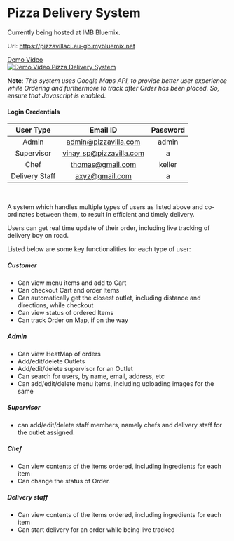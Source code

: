 # Pizza Delivery System

Currently being hosted at IMB Bluemix.

Url: https://pizzavillaci.eu-gb.mybluemix.net

[Demo Video<br>![Demo Video Pizza Delivery System](https://img.youtube.com/vi/ITDsHoVaPdg/0.jpg)](https://www.youtube.com/watch?v=ITDsHoVaPdg)


**Note**: _This system uses Google Maps API, to provide better user experience while Ordering and furthermore to track after Order has been placed. So, ensure that Javascript is enabled._

#### Login Credentials


| User Type     | Email ID               | Password |
| :-----------: |:----------------------:| :-------:|
| Admin         | admin@pizzavilla.com   |   admin  |
| Supervisor    | vinay_sp@pizzavilla.com|     a    |
| Chef          | thomas@gmail.com       |   keller |
| Delivery Staff| axyz@gmail.com         |    a  |

<br>


A system which handles multiple types of users as listed above and co-ordinates between them, to result in efficient and timely delivery.

Users can get real time update of their order, including live tracking of delivery boy on road.



Listed below are some key functionalities for each type of user:

##### Customer
* Can view menu items and add to Cart
* Can checkout Cart and order Items
* Can automatically get the closest outlet, including distance and directions, while checkout
* Can view status of ordered Items
* Can track Order on Map, if on the way


##### Admin
* Can view HeatMap of orders
* Add/edit/delete Outlets
* Add/edit/delete supervisor for an Outlet
* Can search for users, by name, email, address, etc
* Can add/edit/delete menu items, including uploading images for the same

##### Supervisor
* can add/edit/delete staff members, namely chefs and delivery staff for the outlet assigned.


##### Chef
* Can view contents of the items ordered, including ingredients for each item
* Can change the status of Order.

##### Delivery staff
* Can view contents of the items ordered, including ingredients for each item
* Can start delivery for an order while being live tracked
